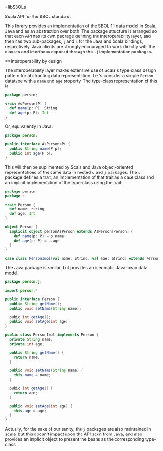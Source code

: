 =libSBOLs

Scala API for the SBOL standard.

This library provides an implementation of the SBOL 1.1 data model in Scala, Java and as an abstraction over both. The
package structure is arranged so that each API has its own package defining the interoperability layer, and then has
two sub-packages, `j` and `s` for the Java and Scala bindings, respectively. Java clients are strongly encouraged to
work directly with the classes and interfaces exposed through the `.j` implementation packages.

==Interoperability by design

The interoperability layer makes extensive use of Scala's type-class design pattern for abstracting data representation.
Let's consider a simple `Person` datatype with a `name` and `age` property. The type-class representation of this is:

```scala
package person;

trait AsPerson[P] {
  def name(p: P): String
  def age(p: P): Int
}
```

Or, equivalently in Java:

```java
package person;

public interface AsPerson<P> {
  public String name(P p);
  public int age(P p);
}
```

This will then be suplimented by Scala and Java object-oriented representations of the same data in nested `s` and `j`
packages. The `s` package defines a trait, an implementation of that trait as a case class and an implicit
implementation of the type-class using the trait:

```scala
package person
package s

trait Person {
  def name: String
  def age: Int
}

object Person {
  implicit object personAsPerson extends AsPerson[Person] {
    def name(p: P) = p.name
    def age(p: P) = p.age
  }
}

case class PersonImpl(val name: String, val age: String) extends Person
```

The Java package is similar, but provides an ideomatic Java-bean data model.

```java
package person.j;

import person.*

public interface Person {
  public String getName();
  public void setName(String name);

  pubic int getAge();
  public void setAge(int age);
}

public class PersonImpl implements Person {
  private String name;
  private int age;

  public String getName() {
    return name;
  }

  public void setName(String name) {
    this.name = name;
  }

  pubic int getAge() {
    return age;
  }

  public void setAge(int age) {
    this.age = age;
  }
}
```

Actually, for the sake of our sanity, the `j` packages are also maintained in scala, but this doesn't impact upon the
API seen from Java, and also provides an implicit object to present the beans as the corresponding type-class.